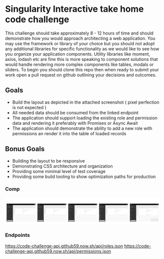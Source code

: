 # Singularity Interactive take home code challenge

This challenge should take approximately 8 - 12 hours of time and should demonstrate how you would 
approach architecting a web application. You may use the framework or library of your choice but you should not adopt any
additional libraries for specific functionality as we would like to see how you organize your application components. Utility libraries like moment, axios, lodash etc are fine this is more speaking to component solutions that would handle rendering more complex components like tables, modals or sliders.
To begin you should clone this repo then when ready to submit your work open a pull request on github outlining your 
decisions and outcomes. 

## Goals

- Build the layout as depicted in the attached screenshot ( pixel perfection is not expected )
- All needed data should be consumed from the linked endpoint
- The application should support loading the existing role and permission data and rendering it preferably with Promises or Async Await
- The application should demonstrate the ability to add a new role with permissions an render it into the table of loaded records

## Bonus Goals

- Building the layout to be responsive
- Demonstrating CSS architecture and organization
- Providing some minimal level of test coverage
- Providing some build tooling to show optimization paths for production


### Comp
![Admin roles interface](take-home-challenge-comp.png)

### Endpoints
https://code-challenge-api.github59.now.sh/api/roles.json
https://code-challenge-api.github59.now.sh/api/permissions.json
